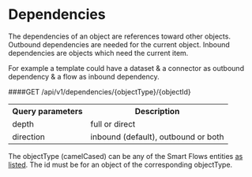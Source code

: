 # Dependencies

The dependencies of an object are references toward other objects. Outbound dependencies are needed for the current object. Inbound dependencies are objects which need the current item.

For example a template could have a dataset & a connector as outbound dependency & a flow as inbound dependency.

####GET /api/v1/dependencies/{objectType}/{objectId}
<table><tr><th>Query parameters</th><th>Description</th></tr>
<tr><td>depth</td><td>full or direct</td></tr> 
<tr><td>direction</td><td> inbound (default), outbound or both</td></tr>
</table>

The objectType (camelCased) can be any of the Smart Flows entities [as listed](/3.%20Smart%20Flows%20Entities/1.%20CRUD.md). 
The id must be for an object of the corresponding objectType.
